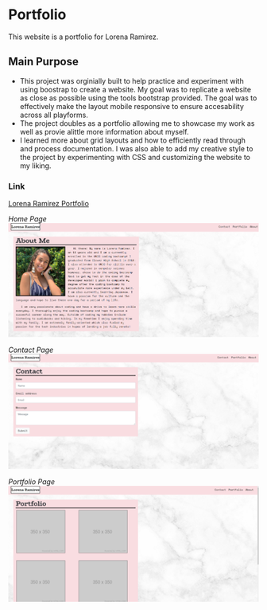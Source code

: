# Portfolio
This website is a portfolio for Lorena Ramirez.

## Main Purpose

 *   This project was orginially built to help practice and experiment with using boostrap to create a website. My goal was to replicate a website as close as possible using the tools bootstrap provided. The goal was to effectively make the layout mobile responsive to ensure accesability across all playforms.
 *  The project doubles as a portfolio allowing me to showcase my work as well as provie alittle more information about myself.
*   I learned more about grid layouts and how to efficiently read through and process documentation. I was also able to add my creative style to the project by experimenting with CSS and customizing the website to my liking.

### Link
[Lorena Ramirez Portfolio](https://lorena-ramirez.github.io/Portfolio/)

*Home Page*
![Home Page ](./assets/Home.png)

*Contact Page*
![Contact page ](./assets/contact.png)

*Portfolio Page*
![Portfolio Page ](./assets/portfolio.png)



